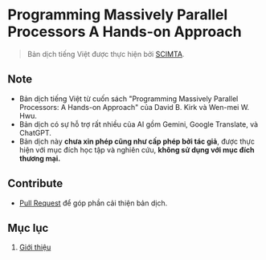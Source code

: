# Programming Massively Parallel Processors A Hands-on Approach

> Bản dịch tiếng Việt được thực hiện bởi [SCIMTA](https://scimta.com/).

## Note

- Bản dịch tiếng Việt từ cuốn sách "Programming Massively Parallel Processors: A Hands-on Approach" của David B. Kirk và Wen-mei W. Hwu.
- Bản dịch có sự hỗ trợ rất nhiều của AI gồm Gemini, Google Translate, và ChatGPT.
- Bản dịch này **chưa xin phép cũng như cấp phép bởi tác giả**, được thực hiện với mục đích học tập và nghiên cứu, **không sử dụng với mục đích thương mại.**

## Contribute

- [Pull Request](https://github.com/SCIMTA/library/pulls) để góp phần cải thiện bản dịch.

## Mục lục

1. [Giới thiệu](Chap_1.%20Introduction/README.md)
